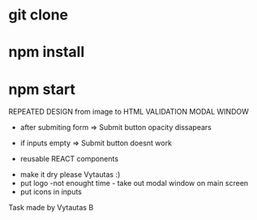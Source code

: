 # git clone <this repository>

# npm install

# npm start
  
  REPEATED DESIGN from image to HTML 
  VALIDATION
  MODAL WINDOW

- after submiting form => Submit button opacity dissapears

- if inputs empty => Submit button doesnt work

- reusable REACT components

* make it dry please Vytautas :) 
* put logo -not enought time - take out modal window on main screen
* put icons in inputs

Task made by Vytautas B
